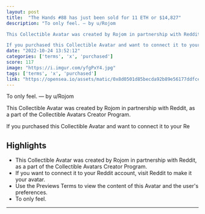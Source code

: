 ```yaml
---
layout: post
title:  "The Hands #88 has just been sold for 11 ETH or $14,827"
description: "To only feel. — by u/Rojom

This Collectible Avatar was created by Rojom in partnership with Reddit, as a part of the Collectible Avatars Creator Program.

If you purchased this Collectible Avatar and want to connect it to your Re"
date: "2022-10-24 13:52:12"
categories: ['terms', 'x', 'purchased']
score: 117
image: "https://i.imgur.com/yfgPxY4.jpg"
tags: ['terms', 'x', 'purchased']
link: "https://opensea.io/assets/matic/0x8d0501d85becda92b89e56177ddfcea5fc1f0af2/87"
---
```


To only feel. — by u/Rojom

This Collectible Avatar was created by Rojom in partnership with Reddit, as a part of the Collectible Avatars Creator Program.

If you purchased this Collectible Avatar and want to connect it to your Re

## Highlights

- This Collectible Avatar was created by Rojom in partnership with Reddit, as a part of the Collectible Avatars Creator Program.
- If you want to connect it to your Reddit account, visit Reddit to make it your avatar.
- Use the Previews Terms to view the content of this Avatar and the user's preferences.
- To only feel.

---
